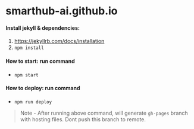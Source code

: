 # smarthub-ai.github.io

#### Install jekyll & dependencies: 

1. https://jekyllrb.com/docs/installation
2. `npm install`

#### How to start: run command

- `npm start`


#### How to deploy: run command

- `npm run deploy`


> Note - After running above command, will generate `gh-pages` branch with hosting files. 
Dont push this branch to remote.
